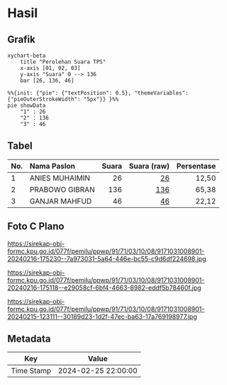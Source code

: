 # Hasil

## Grafik

```mermaid
xychart-beta
    title "Perolehan Suara TPS"
    x-axis [01, 02, 03]
    y-axis "Suara" 0 --> 136
    bar [26, 136, 46]
```

```mermaid
%%{init: {"pie": {"textPosition": 0.5}, "themeVariables": {"pieOuterStrokeWidth": "5px"}} }%%
pie showData
    "1" : 26
    "2" : 136
    "3" : 46
```

## Tabel

| No. | Nama Paslon    | Suara | Suara (raw) | Persentase |
|:--- |:-------------- | -----:| -----------:| ----------:|
| 1   | ANIES MUHAIMIN | 26    | [26][p-1]   | 12,50      |
| 2   | PRABOWO GIBRAN | 136   | [136][p-2]  | 65,38      |
| 3   | GANJAR MAHFUD  | 46    | [46][p-3]   | 22,12      |


[p-1]: https://github.com/gigit-pemilu/pemilu-2024-91-papua/blob/main/pilpres/hitung-suara/sub/91-papua/sub/71-kota-jayapura/sub/03-abepura/sub/1008-awiyo/sub/901-tps/sub/paslon-1.txt
[p-2]: https://github.com/gigit-pemilu/pemilu-2024-91-papua/blob/main/pilpres/hitung-suara/sub/91-papua/sub/71-kota-jayapura/sub/03-abepura/sub/1008-awiyo/sub/901-tps/sub/paslon-2.txt
[p-3]: https://github.com/gigit-pemilu/pemilu-2024-91-papua/blob/main/pilpres/hitung-suara/sub/91-papua/sub/71-kota-jayapura/sub/03-abepura/sub/1008-awiyo/sub/901-tps/sub/paslon-3.txt

## Foto C Plano

https://sirekap-obj-formc.kpu.go.id/077f/pemilu/ppwp/91/71/03/10/08/9171031008901-20240216-175230--7a973031-5a64-446e-bc55-c9d6df224698.jpg

https://sirekap-obj-formc.kpu.go.id/077f/pemilu/ppwp/91/71/03/10/08/9171031008901-20240216-175118--e29058cf-6bf4-4663-8982-eddf5b78460f.jpg

https://sirekap-obj-formc.kpu.go.id/077f/pemilu/ppwp/91/71/03/10/08/9171031008901-20240215-123111--30189d23-1d2f-47ec-ba63-17a769198977.jpg


## Metadata

| Key        | Value               |
| ---------- | ------------------- |
| Time Stamp | 2024-02-25 22:00:00 |



